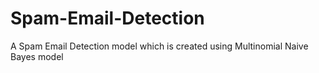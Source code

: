 # Spam-Email-Detection
A Spam Email Detection model which is created using Multinomial Naive Bayes model
